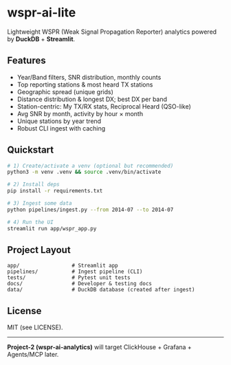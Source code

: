 # wspr-ai-lite

Lightweight WSPR (Weak Signal Propagation Reporter) analytics powered by **DuckDB** + **Streamlit**.

## Features
- Year/Band filters, SNR distribution, monthly counts
- Top reporting stations & most heard TX stations
- Geographic spread (unique grids)
- Distance distribution & longest DX; best DX per band
- Station-centric: My TX/RX stats, Reciprocal Heard (QSO-like)
- Avg SNR by month, activity by hour × month
- Unique stations by year trend
- Robust CLI ingest with caching

## Quickstart
```bash
# 1) Create/activate a venv (optional but recommended)
python3 -m venv .venv && source .venv/bin/activate

# 2) Install deps
pip install -r requirements.txt

# 3) Ingest some data
python pipelines/ingest.py --from 2014-07 --to 2014-07

# 4) Run the UI
streamlit run app/wspr_app.py
```

## Project Layout
```
app/                 # Streamlit app
pipelines/           # Ingest pipeline (CLI)
tests/               # Pytest unit tests
docs/                # Developer & testing docs
data/                # DuckDB database (created after ingest)
```

## License
MIT (see LICENSE).

---

**Project-2 (wspr-ai-analytics)** will target ClickHouse + Grafana + Agents/MCP later.
